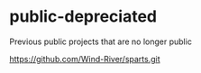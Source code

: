 # public-depreciated
Previous public projects that are no longer public

https://github.com/Wind-River/sparts.git

